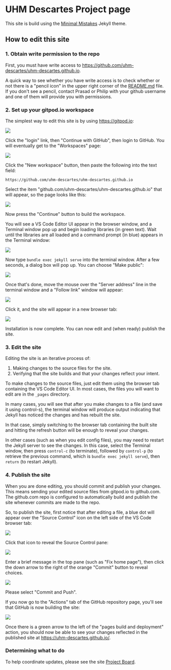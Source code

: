# UHM Descartes Project page

This site is build using the [Minimal Mistakes](https://mmistakes.github.io/minimal-mistakes/) Jekyll theme.

## How to edit this site

### 1. Obtain write permission to the repo

First, you must have write access to <https://github.com/uhm-descartes/uhm-descartes.github.io>. 

A quick way to see whether you have write access is to check whether or not there is a "pencil icon" in the upper right corner of the [README.md](https://github.com/uhm-descartes/uhm-descartes.github.io/blob/master/README.md) file. If you don't see a pencil, contact Prasad or Philip with your github username and one of them will provide you with permissions.

### 2. Set up your gitpod.io workspace

The simplest way to edit this site is by using <https://gitpod.io>:

<img src="README-screenshots/gitpod-1.png"/>

Click the "login" link, then "Continue with GitHub", then login to GitHub. You will eventually get to the "Workspaces" page:

<img src="README-screenshots/gitpod-2.png"/>

Click the "New workspace" button, then paste the following into the text field:

```
https://github.com/uhm-descartes/uhm-descartes.github.io
```

Select the item "github.com/uhm-descartes/uhm-descartes.github.io" that will appear, so the page looks like this:

<img src="README-screenshots/gitpod-3.png"/>

Now press the "Continue" button to build the workspace.

You will see a VS Code Editor UI appear in the browser window, and a Terminal window pop up and begin loading libraries (in green text). Wait until the libraries are all loaded and a command prompt (in blue) appears in the Terminal window:

<img src="README-screenshots/gitpod-4.png"/>

Now type `bundle exec jekyll serve` into the terminal window.  After a few seconds, a dialog box will pop up. You can choose "Make public":

<img src="README-screenshots/gitpod-5.png"/>

Once that's done, move the mouse over the "Server address" line in the terminal window and a "Follow link" window will appear:

<img src="README-screenshots/gitpod-6.png"/>

Click it, and the site will appear in a new browser tab:

<img src="README-screenshots/gitpod-7.png"/>

Installation is now complete. You can now edit and (when ready) publish the site. 

### 3. Edit the site

Editing the site is an iterative process of:

1. Making changes to the source files for the site. 
2. Verifying that the site builds and that your changes reflect your intent.

To make changes to the source files, just edit them using the browser tab containing the VS Code Editor UI. In most cases, the files you will want to edit are in the `_pages` directory. 

In many cases, you will see that after you make changes to a file (and save it using control-s), the terminal window will produce output indicating that Jekyll has noticed the changes and has rebuilt the site. 

In that case, simply switching to the browser tab containing the built site and hitting the refresh button will be enough to reveal your changes. 

In other cases (such as when you edit config files), you may need to restart the Jekyll server to see the changes.  In this case, select the Terminal window, then press `control-c` (to terminate), followed by `control-p` (to retrieve the previous command, which is `bundle exec jekyll serve`), then `return` (to restart Jekyll).

### 4. Publish the site

When you are done editing, you should commit and publish your changes. This means sending your edited source files from gitpod.io to github.com.  The github.com repo is configured to automatically build and publish the site whenever commits are made to the repo. 

So, to publish the site, first notice that after editing a file, a blue dot will appear over the "Source Control" icon on the left side of the VS Code browser tab:

<img src="README-screenshots/gitpod-8.png"/>

Click that icon to reveal the Source Control pane:

<img src="README-screenshots/gitpod-9.png"/>

Enter a brief message in the top pane (such as "Fix home page"), then click the down arrow to the right of the orange "Commit" button to reveal choices. 

<img src="README-screenshots/gitpod-10.png"/>

Please select "Commit and Push".

If you now go to the "Actions" tab of the GitHub repository page, you'll see that GitHub is now building the site:

<img src="README-screenshots/gitpod-10.png"/>

Once there is a green arrow to the left of the "pages build and deployment" action, you should now be able to see your changes reflected in the published site at <https://uhm-descartes.github.io/>.

### Determining what to do

To help coordinate updates, please see the site [Project Board](https://github.com/orgs/uhm-descartes/projects/1/views/1).
















